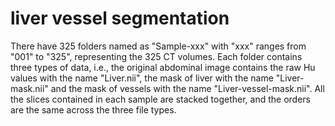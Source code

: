 # liver vessel segmentation

There have 325 folders named as "Sample-xxx" with "xxx" ranges from "001" to "325", representing the 325 CT volumes. Each folder contains three types of data, i.e., the original abdominal image contains the raw Hu values with the name "Liver.nii", the mask of liver with the name "Liver-mask.nii" and the mask of vessels with the name "Liver-vessel-mask.nii". All the slices contained in each sample are stacked together, and the orders are the same across the three file types. 
